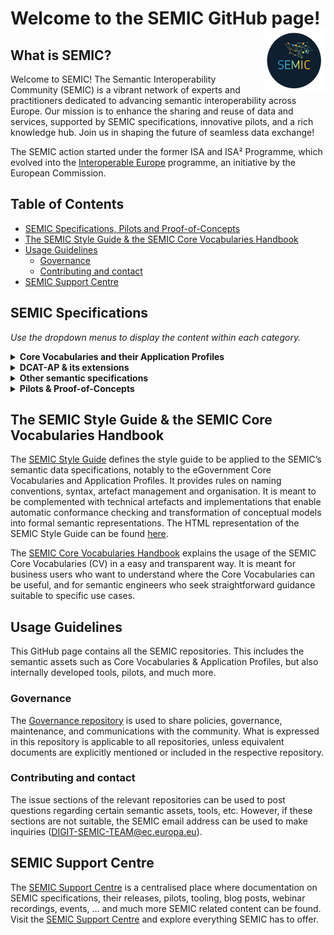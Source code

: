 # Welcome to the SEMIC GitHub page! <img align="right" src="https://github.com/SEMICeu/.github/blob/main/profile/images/SEMIC%20logo.png" width="100" height="100">

## What is SEMIC?  
Welcome to SEMIC! The Semantic Interoperability Community (SEMIC) is a vibrant network of experts and practitioners dedicated to advancing semantic interoperability across Europe. Our mission is to enhance the sharing and reuse of data and services, supported by SEMIC specifications, innovative pilots, and a rich knowledge hub. Join us in shaping the future of seamless data exchange!  

The SEMIC action started under the former ISA and ISA² Programme, which evolved into the [Interoperable Europe](https://joinup.ec.europa.eu/interoperable-europe) programme, an initiative by the European Commission.
  
## Table of Contents  
- [SEMIC Specifications, Pilots and Proof-of-Concepts](#semic-specification)
- [The SEMIC Style Guide & the SEMIC Core Vocabularies Handbook](#style-guide-handbook) 
- [Usage Guidelines](#usage-guidelines)  
  - [Governance](#governance)
  - [Contributing and contact](#contributing)
- [SEMIC Support Centre](#ssc)

## <a name="semic-specification"></a> SEMIC Specifications
*Use the dropdown menus to display the content within each category.*
<details>      
  <summary><b>Core Vocabularies and their Application Profiles</b></summary>
  <table>      
    <tr>      
      <th>Specification</th>      
      <th>Description</th>       
    </tr>
    <tr>  
      <td>  
        <p align="center">  
          <img src="https://github.com/SEMICeu/.github/blob/main/profile/images/Core%20Business.png" alt="Core Business Vocabulary" width="75" height="75">  
        </p>  
      </td>      
      <td> The <a href="https://github.com/SEMICeu/Core-Business-Vocabulary">Core Business Vocabulary (CBV)</a> is a simplified, reusable and extensible data model that captures the fundamental characteristics of a legal entity, e.g. the legal name, the activity, address, etc.</td>      
    </tr>
    <tr>  
      <td>  
        <p align="center">  
          <img src="https://github.com/SEMICeu/.github/blob/main/profile/images/Core%20Criterion%20%26%20Core%20Evidence.png" alt="Core Criterion and Core Evidence Vocabulary" width="75" height="75">  
        </p>  
      </td>      
      <td> The <a href="https://github.com/SEMICeu/CCCEV">Core Criterion and Core Evidence Vocabulary (CCCEV)</a> is a simplified, reusable, and extensible data model that captures the fundamental characteristics of criterion and evidence, and is designed to support the exchange of information between organizations.</td>      
    </tr>    
    <tr>  
      <td>  
        <p align="center">  
          <img src="https://github.com/SEMICeu/.github/blob/main/profile/images/Core%20Location.png" alt="Core Location Vocabulary" width="75" height="75">  
        </p>  
      </td>      
      <td> The <a href="https://github.com/SEMICeu/Core-Location-Vocabulary">Core Location Vocabulary (CLV)</a> is a simplified, reusable and extensible data model that captures the fundamental characteristics of a location, represented as an address, a geographic name, or a geometry.</td>      
    </tr>  
    <tr>  
      <td>  
        <p align="center">  
          <img src="https://github.com/SEMICeu/.github/blob/main/profile/images/Core%20Person.png" alt="Core Person Vocabulary" width="75" height="75">  
        </p>  
      </td>      
      <td> The <a href="https://github.com/SEMICeu/Core-Person-Vocabulary">Core Person Vocabulary (CPV)</a>is a simplified, reusable and extensible data model that captures the fundamental characteristics of a person, e.g. their name, their gender, their date of birth, their address, etc.</td>      
    </tr>  
    <tr>  
      <td>  
        <p align="center">  
          <img src="https://github.com/SEMICeu/.github/blob/main/profile/images/CPEV.png" alt="Core Public Event Vocabulary" width="75" height="75">  
        </p>  
      </td>      
      <td> The <a href="https://github.com/SEMICeu/Core-Public-Event-Vocabulary">Core Public Event Vocabulary (CPEV)</a> is a simplified, reusable and extensible data model that captures the fundamental characteristics of a public event, e.g. the title, the date, the location, the organiser etc.</td>      
    </tr>  
    <tr>  
      <td>  
        <p align="center">  
          <img src="https://github.com/SEMICeu/.github/blob/main/profile/images/CPOV.png" alt="Core Public Organisation Vocabulary" width="75" height="75">  
        </p>  
      </td>      
      <td> The <a href="https://github.com/SEMICeu/CPOV">Core Public Organisation Vocabulary (CPOV)</a> provides a common data model for describing public organisations in the European Union.</td>      
    </tr>   
     <tr>    
      <td>  
        <p align="center">  
          <img src="https://github.com/SEMICeu/.github/blob/main/profile/images/CPSV-AP.png" alt="CPSV-AP" width="75" height="75">  
        </p>  
      </td>    
      <td>The <a href="https://github.com/SEMICeu/CPSV-AP">Core Public Service Vocabulary Application Profile (CPSV-AP)</a> is a reusable and common data set to describe European public services.</td>    
    </tr>    
    <tr>  
      <td>  
        <p align="center">  
          <img src="https://github.com/SEMICeu/.github/blob/main/profile/images/Core%20Vocabulary%20Glossary.png" alt="Core Vocabulary Glossary" width="75" height="75">  
        </p>  
      </td>      
      <td> The <a href="https://github.com/SEMICeu/Consolidated-Core-Vocabularies">Core Vocabulary glossary</a> is the name space containing all the terms defined and used in the Core Vocabularies.</td>      
    </tr> 
  </table>      
</details>  

<details>    
  <summary><b>DCAT-AP & its extensions</b></summary>    
  <table>    
    <tr>    
      <th>Application Profiles</th>    
      <th>Description</th>
    </tr>
    <tr>    
      <td>  
        <p align="center">  
          <img src="https://github.com/SEMICeu/.github/blob/main/profile/images/DCAT-AP.png" alt="DCAT-AP" width="75" height="75">  
        </p>  
      </td>    
      <td>The <a href="https://github.com/SEMICeu/DCAT-AP">Data Catalogue Vocabulary Application Profile (DCAT-AP)</a> is a specification for metadata records, enhancing semantic interoperability across European data portals. Based on W3C's DCAT, it supports standardised dataset descriptions, enabling efficient data exchange and reuse.</td>    
    </tr>
    <tr>    
      <td>  
        <p align="center">  
          <img src="https://github.com/SEMICeu/.github/blob/main/profile/images/DCAT-AP%20for%20HVD.png" alt="DCAT-AP-HVD" width="75" height="75">  
        </p>  
      </td>    
      <td>The annex <a href="https://semiceu.github.io/DCAT-AP/releases/3.0.0-hvd/">DCAT-AP for High-Value Datasets</a> provides guidelines on how to use DCAT-AP taking into account the requirements imposed by the High-Value Dataset Implementing Regulation (HVD IR).</td>    
    </tr>
    <tr>    
      <td>  
        <p align="center">  
          <img src="https://github.com/SEMICeu/.github/blob/main/profile/images/BRegDCAT-AP.png" alt="BRegDCAT-AP" width="75" height="75">  
        </p>  
      </td>    
      <td><a href="https://github.com/SEMICeu/BRegDCAT-AP">BRegDCAT-AP</a> is an extension of DCAT-AP for describing base registries. It interconnects public services with base registries and their associated services.</td>    
    </tr>  
    <tr>    
      <td>  
        <p align="center">  
          <img src="https://github.com/SEMICeu/.github/blob/main/profile/images/GeoDCAT-AP.png" alt="GeoDCAT-AP" width="75" height="75">  
        </p>  
      </td>    
      <td><a href="https://github.com/SEMICeu/GeoDCAT-AP">GeoDCAT-AP</a> is an extension of DCAT-AP for describing geospatial datasets, dataset series and services.</td>    
    </tr>
    <tr>    
      <td>  
        <p align="center">  
          <img src="https://github.com/SEMICeu/.github/blob/main/profile/images/MLDCAT-AP.png" alt="MLDCAT-AP" width="75" height="75">  
        </p>  
      </td>    
      <td><a href="https://github.com/SEMICeu/MLDCAT-AP">MLDCAT-AP</a> is an extension of DCAT-AP for describing machine learning models, together with their datasets, quality measured on the datasets and citing papers.</td>    
    </tr>    
    <tr>    
      <td>  
        <p align="center">  
          <img src="https://github.com/SEMICeu/.github/blob/main/profile/images/StatDCAT-AP.png" alt="StatDCAT-AP" width="75" height="75">  
        </p>  
      </td>    
      <td><a href="https://github.com/SEMICeu/StatDCAT-AP">STATDCAT-AP</a> is an extension of DCAT-AP for describing statistical datasets.</td>    
    </tr>    
  </table>    
</details>    

<details>      
  <summary><b>Other semantic specifications</b></summary>      
  <table>      
    <tr>      
      <th>Other semantic specifications</th>      
      <th>Description</th>      
    </tr> 
    <tr>  
      <td>  
        <p align="center">  
          <img src="https://github.com/SEMICeu/.github/blob/main/profile/images/ADMS.png" alt="Asset Description Metadata Schema Vocabulary (ADMS)" width="75" height="75">  
        </p>  
      </td>      
      <td><a href="https://github.com/SEMICeu/ADMS">ADMS</a> is a vocabulary for describing interoperability assets, enhancing their discoverability for ICT developers by standardising metadata for easier exploration and access.</td>      
    </tr>
    <tr>  
      <td>  
        <p align="center">  
          <img src="https://github.com/SEMICeu/.github/blob/main/profile/images/ADMS-AP.png" alt="Asset Description Metadata Schema Application Profile (ADMS-AP)" width="75" height="75">  
        </p>  
      </td>      
      <td><a href="https://github.com/SEMICeu/ADMS-AP">ADMS-AP</a> extends the use of ADMS for the description of other types of interoperability solutions, meaning solutions covering the political, legal, organisational and technical interoperability layers.</td>      
    </tr>
    <tr>  
      <td>  
        <p align="center">  
          <img src="https://github.com/SEMICeu/.github/blob/main/profile/images/DCAT-AP%20Feeds.png" alt="DCAT-AP feeds" width="75" height="75">  
        </p>  
      </td>      
      <td>A <a href="https://github.com/SEMICeu/LDES-DCAT-AP-feeds">DCAT-AP Feed</a> is a Linked Data Event Stream with containing ActivityStream entities Create, Update and Delete, about the DCAT-AP entities in a catalog.</td>      
    </tr>
    <tr>    
      <td>  
        <p align="center">  
          <img src="https://github.com/SEMICeu/.github/blob/main/profile/images/LDES.png" alt="Linked Data Event Streams (LDES)" width="75" height="75">  
        </p>  
      </td>      
      <td><a href="https://github.com/SEMICeu/LinkedDataEventStreams">Linked Data Event Streams (LDES)</a> is a technical standard that applies linked data principles to data streams.</td>      
    </tr>    
    <tr>  
      <td>  
        <p align="center">  
          <img src="https://github.com/SEMICeu/.github/blob/main/profile/images/SDG%20Search%20Service%20Model.png" alt="SDG-search-service-model" width="75" height="75">  
        </p>  
      </td>      
      <td>The <a href="https://github.com/SEMICeu/SDG-search-service-model">SDG Search Service model</a> enables competent authorities to use common metadata to structure their public services, independently from the level of granularity or complexity of these services.</td>      
    </tr>  
    <tr>  
      <td>  
        <p align="center">  
          <img src="https://github.com/SEMICeu/.github/blob/main/profile/images/STR-AP.png" alt="Short Term Rentals Application Profile (STR-AP)" width="75" height="75">  
        </p>  
      </td>      
      <td>The<a href="https://github.com/SEMICeu/STR-AP"> Short-Term Rental Application Profile (STR-AP)</a> harmonises and streamlines the framework for data generation and data sharing on short-term accommodation rental services across the EU.</td>      
    </tr>      
  </table> 
  
</details>  
<details>      
  <summary><b>Pilots & Proof-of-Concepts</b></summary>      
<table>
    <tbody>
        <tr>
            <td>
                <p><strong>Name</strong></p>
            </td>
            <td>
                <p><strong>Description</strong></p>
            </td>
            <td>
                <p><strong>Last modification date</strong></p>
            </td>
        </tr>
        <tr>
            <td>
                <p><u><a href="https://github.com/SEMICeu/cpsv-ap_harvester_federalPilot_Belgium">Crossborder CPSV-AP Federal Harvester Pilot (Belgium)</a></u></p>
            </td>
            <td>
                <p>A federal catalogue of public services, compiling public service descriptions at the Walloon, Flemish and federal levels, all displayed on a user-friendly and easily searchable webpage.</p>
            </td>
            <td>
              <p>31/07/2018</p>
            </td>
        </tr>
        <tr>
            <td>
                <p><u><a href="https://github.com/SEMICeu/cpsv-ap_harvester_xborderPilot_Estonia_Finland">Crossborder CPSV-AP Harvester Pilot (Estonia-Finland)</a></u></p>
            </td>
            <td>
                <p>A cross-border catalogue of public services, i.e. a catalogue of public services at European level. Public service descriptions from Estonia and Finland are harvested, transformed and displayed on a user-friendly webpage.</p>
            </td>
            <td>
              <p>30/07/2018</p>
            </td>          
        </tr>
        <tr>
            <td>
                <p><u><a href="https://github.com/SEMICeu/cpsv-ap_harvester_xborderPilot_PortugalSpain">Crossborder CPSV-AP Harvester Pilot (Portugal-Spain)</a></u></p>
            </td>
            <td>
                <p>A cross-border catalogue of public services, i.e. a catalogue of public services at European level. Public service descriptions from Spain and Portugal are harvested, transformed and displayed on a user-friendly webpage.</p>
            </td>
            <td>
              <p>13/09/2018</p>
            </td>
        </tr>
        <tr>
            <td>
                <p><u><a href="https://github.com/SEMICeu/csw-4-web">CSW-4-Web</a></u></p>
            </td>
            <td>
                <p>A proof-of-concept API designed to expose a&nbsp;CSW&nbsp;endpoint in a Web-friendly way, and enabling the exploration of its content without the need of specific client applications.</p>
            </td>
            <td>
              <p>21/11/2020</p>
            </td>
        </tr>
        <tr>
            <td>
                <p><u><a href="https://github.com/SEMICeu/dcat-ap-rdf2html">DCAT-AP RDF2HTML PoC</a></u></p>
            </td>
            <td>
                <p>A proof-of-concept for the HTML+RDFa representation of metadata based on&nbsp;DCAT-AP, and related extensions (as&nbsp;GeoDCAT-AP).</p>
            </td>
            <td>
              <p>01/05/2021</p>
            </td>
        </tr>
        <tr>
            <td>
                <p><u><a href="https://github.com/SEMICeu/e-legislation-pilot">e-Legislation Pilot</a></u></p>
            </td>
            <td>
                <p>Pilot to develop a reusable proof of concept, to demonstrate the benefits of publishing legal information as (linked) open data, using the ELI ontology.</p>
            </td>
            <td>
              <p>23/06/2016</p>
            </td>
        </tr>
        <tr>
            <td>
                <p><u><a href="https://github.com/SEMICeu/Epirus_pilot">Epirus Pilot</a></u></p>
            </td>
            <td>
                <p>Configurations for OpenRefine to transform Excel Epirus data into CPSV-AP.</p>
            </td>
            <td>
              <p>21/02/2018</p>
            </td>
        </tr>
        <tr>
            <td>
                <p><u><a href="https://github.com/SEMICeu/epsg-to-rdf">EPSG to RDF PoC</a></u></p>
            </td>
            <td>
                <p>A a proof-of-concept for the RDF representation of the OGC EPSG register of coordinate reference systems, extending the RDF mappings for reference systems defined in GeoDCAT-AP.</p>
            </td>
            <td>
              <p>01/05/2021</p>
            </td>
        </tr>
        <tr>
            <td>
                <p><u><a href="https://github.com/SEMICeu/iana-to-rdf">IANA to RDF PoC</a></u></p>
            </td>
            <td>
                <p>A proof-of-concept for the RDF representation of the&nbsp;IANA registry, generated from its XML distributions.</p>
            </td>
            <td>
              <p>21/05/2021</p>
            </td>
        </tr>
        <tr>
            <td>
                <p><u><a href="https://github.com/SEMICeu/iso-19139-to-dcat-ap/tree/dev">ISO:19139 to DCAT-AP PoC</a></u></p>
            </td>
            <td>
                <p>A proof of concept for the trasnformation of ISO:19139 to GeoDCAT-AP compliant metadata.</p>
            </td>
            <td>
              <p>12/07/2024</p>
            </td>
        </tr>
        <tr>
            <td>
                <p><u><a href="https://github.com/SEMICeu/LLM-for-Tourism">LLM for tourism PoC</a></u></p>
            </td>
            <td>A proof-of-concept on retraining Large Language Models (LLMs) with domain-specific data from the European public sector can enhance the performance and interpretability of AI in clustering pledges related to the Transition Pathway for Tourism.</td>
            <td>
              <p>12/03/2024</p>
            </td>
        </tr>
        <tr>
            <td>
                <p><u><a href="https://github.com/SEMICeu/NIFO_pilot">NIFO Pilot</a></u></p>
            </td>
            <td>
                <p>A pilot to convert existig Word-based NIFO factsheets into structured data following the Resource Description Framework (RDF).</p>
            </td>
            <td>
              <p>27/09/2023</p>
            </td>
        </tr>
        <tr>
            <td>
                <p><u><a href="https://github.com/SEMICeu/SDK-Solid">SDK Solid PoC</a></u></p>
            </td>
            <td>
                <p>A software development kit for the Solid protocol.</p>
            </td>
            <td>
              <p>07/05/2024</p>
            </td>
        </tr>
        <tr>
            <td>
                <p><u><a href="https://github.com/SEMICeu/semic_pledges">Text Mining on GROW Tourism Pledges Pilot</a></u></p>
            </td>
            <td>
                <p>A proof-of-concept on the use of text mining for the analysis of pledges on the Transition Pathway for Tourism.</p>
            </td>
            <td>
              <p>17/10/2023</p>
            </td>
        </tr>
        <tr>
            <td>
                <p><u><a href="https://github.com/SEMICeu/Trento_conversionToRDF">Trento to RDF PoC</a></u></p>
            </td>
            <td>
                <p>A proof-of-concept for automated testing based on CPSV-AP Creator.</p>
            </td>
            <td>
              <p>15/05/2019</p>
            </td>
        </tr>
    </tbody>
</table>
</details>

## <a name="style-guide-handbook"></a> The SEMIC Style Guide & the SEMIC Core Vocabularies Handbook
The [SEMIC Style Guide](https://github.com/SEMICeu/style-guide) defines the style guide to be applied to the SEMIC’s semantic data specifications, notably to the eGovernment Core Vocabularies and Application Profiles. It provides rules on naming conventions, syntax, artefact management and organisation. It is meant to be complemented with technical artefacts and implementations that enable automatic conformance checking and transformation of conceptual models into formal semantic representations. The HTML representation of the SEMIC Style Guide can be found [here](https://semiceu.github.io/style-guide/1.0.0/index.html).

The [SEMIC Core Vocabularies Handbook](https://joinup.ec.europa.eu/sites/default/files/inline-files/ISA%20Handbook%20for%20using%20Core%20Vocabularies.pdf) explains the usage of the SEMIC Core Vocabularies (CV) in a easy and transparent way. It is meant for business users who want to understand where the Core Vocabularies can be useful, and for semantic engineers who seek straightforward guidance suitable to specific use cases.

## <a name="usage-guidelines"></a> Usage Guidelines  
This GitHub page contains all the SEMIC repositories. This includes the semantic assets such as Core Vocabularies & Application Profiles, but also internally developed tools, pilots, and much more.  
  
### <a name="governance"></a> Governance  
The [Governance repository](https://github.com/SEMICeu/Governance) is used to share policies, governance, maintenance, and communications with the community. What is expressed in this repository is applicable to all repositories, unless equivalent documents are explicitly mentioned or included in the respective repository.  
  
### <a name="contributing"></a> Contributing and contact  
The issue sections of the relevant repositories can be used to post questions regarding certain semantic assets, tools, etc. However, if these sections are not suitable, the SEMIC email address can be used to make inquiries ([DIGIT-SEMIC-TEAM@ec.europa.eu](mailto:DIGIT-SEMIC-TEAM@ec.europa.eu)).  

## <a name="ssc"></a> SEMIC Support Centre
The [SEMIC Support Centre](https://joinup.ec.europa.eu/collection/semic-support-centre/event/fourth-working-group-webinar-revision-geodcat-ap) is a centralised place where documentation on SEMIC specifications, their releases, pilots, tooling, blog posts, webinar recordings, events, … and much more SEMIC related content can be found. Visit the [SEMIC Support Centre](https://joinup.ec.europa.eu/collection/semic-support-centre/event/fourth-working-group-webinar-revision-geodcat-ap) and explore everything SEMIC has to offer.
